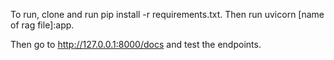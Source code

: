 To run, clone and run pip install -r requirements.txt. Then run uvicorn [name of rag file]:app.

Then go to http://127.0.0.1:8000/docs and test the endpoints.